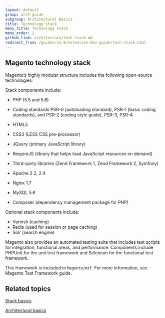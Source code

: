 ```yaml
---
layout: default
group: arch-guide
subgroup: Architectural Basics
title: Technology stack
menu_title: Technology stack
menu_order: 2
github_link: architecture/tech-stack.md
redirect_from: /guides/v1.0/extension-dev-guide/tech-stack.html
---
```

<h2>Magento technology stack</h2>

Magento’s highly modular structure includes the following open-source technologies:


Stack components include:

* PHP (5.5 and 5.6)

* Coding standards PSR-0 (autoloading standard), PSR-1 (basic coding standards), and PSR-2 (coding style guide), PSR-3, PSR-4

* HTML5

* CSS3 (LESS CSS pre-processor)

* JQuery (primary JavaScript library)

* RequireJS (library that helps load JavaScript resources on demand)
* Third-party libraries (Zend Framework 1, Zend Framework 2, Symfony)

* Apache 2.2, 2.4

* Nginx 1.7


* MySQL 5.6
* Composer (dependency management package for PHP) 

Optional stack components include:

* Varnish (caching)
* Redis (used for session or page caching)
* Solr (search engine)


Magento also provides an automated testing suite that includes test scripts for integration, functional areas, and performance. Components include PHPUnit for the unit test framework and Selenium for the functional test framework. 

This framework is included in `Magento/mtf`. For more information, see Magento Test Framework guide.

<h2>Related topics</h2>
<a href="{{ site.gdeurl }}architecture/stack-basics.html"> Stack basics</a>


<a href="{{ site.gdeurl }}architecture/archi_perspectives/ABasics_intro.html">Architectural basics</a>